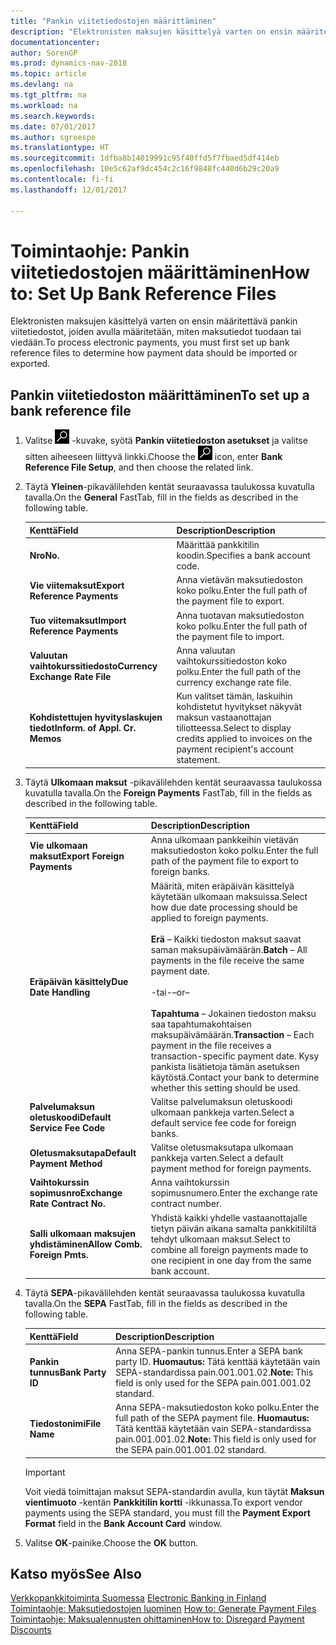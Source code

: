 ```yaml
---
title: "Pankin viitetiedostojen määrittäminen"
description: "Elektronisten maksujen käsittelyä varten on ensin määritettävä pankin viitetiedostot, joiden avulla määritetään, miten maksutiedot tuodaan tai viedään."
documentationcenter: 
author: SorenGP
ms.prod: dynamics-nav-2018
ms.topic: article
ms.devlang: na
ms.tgt_pltfrm: na
ms.workload: na
ms.search.keywords: 
ms.date: 07/01/2017
ms.author: sgroespe
ms.translationtype: HT
ms.sourcegitcommit: 1dfba8b14019991c95f40ffd5f7fbaed5df414eb
ms.openlocfilehash: 10e5c62af9dc454c2c16f9848fc440d6b29c20a9
ms.contentlocale: fi-fi
ms.lasthandoff: 12/01/2017

---
```

# <a name="how-to-set-up-bank-reference-files"></a><span data-ttu-id="45c07-103">Toimintaohje: Pankin viitetiedostojen määrittäminen</span><span class="sxs-lookup"><span data-stu-id="45c07-103">How to: Set Up Bank Reference Files</span></span>
<span data-ttu-id="45c07-104">Elektronisten maksujen käsittelyä varten on ensin määritettävä pankin viitetiedostot, joiden avulla määritetään, miten maksutiedot tuodaan tai viedään.</span><span class="sxs-lookup"><span data-stu-id="45c07-104">To process electronic payments, you must first set up bank reference files to determine how payment data should be imported or exported.</span></span>  

## <a name="to-set-up-a-bank-reference-file"></a><span data-ttu-id="45c07-105">Pankin viitetiedoston määrittäminen</span><span class="sxs-lookup"><span data-stu-id="45c07-105">To set up a bank reference file</span></span>  

1.  <span data-ttu-id="45c07-106">Valitse ![Etsi sivu tai raportti -kuvake](../../media/ui-search/search_small.png "Etsi sivu tai raportti -kuvake") -kuvake, syötä **Pankin viitetiedoston asetukset** ja valitse sitten aiheeseen liittyvä linkki.</span><span class="sxs-lookup"><span data-stu-id="45c07-106">Choose the ![Search for Page or Report](../../media/ui-search/search_small.png "Search for Page or Report icon") icon, enter **Bank Reference File Setup**, and then choose the related link.</span></span>  
2.  <span data-ttu-id="45c07-107">Täytä **Yleinen**-pikavälilehden kentät seuraavassa taulukossa kuvatulla tavalla.</span><span class="sxs-lookup"><span data-stu-id="45c07-107">On the **General** FastTab, fill in the fields as described in the following table.</span></span>  

    |<span data-ttu-id="45c07-108">Kenttä</span><span class="sxs-lookup"><span data-stu-id="45c07-108">Field</span></span>|<span data-ttu-id="45c07-109">Description</span><span class="sxs-lookup"><span data-stu-id="45c07-109">Description</span></span>|  
    |---------------------------------|---------------------------------------|  
    |<span data-ttu-id="45c07-110">**Nro**</span><span class="sxs-lookup"><span data-stu-id="45c07-110">**No.**</span></span>|<span data-ttu-id="45c07-111">Määrittää pankkitilin koodin.</span><span class="sxs-lookup"><span data-stu-id="45c07-111">Specifies a bank account code.</span></span>|  
    |<span data-ttu-id="45c07-112">**Vie viitemaksut**</span><span class="sxs-lookup"><span data-stu-id="45c07-112">**Export Reference Payments**</span></span>|<span data-ttu-id="45c07-113">Anna vietävän maksutiedoston koko polku.</span><span class="sxs-lookup"><span data-stu-id="45c07-113">Enter the full path of the payment file to export.</span></span>|  
    |<span data-ttu-id="45c07-114">**Tuo viitemaksut**</span><span class="sxs-lookup"><span data-stu-id="45c07-114">**Import Reference Payments**</span></span>|<span data-ttu-id="45c07-115">Anna tuotavan maksutiedoston koko polku.</span><span class="sxs-lookup"><span data-stu-id="45c07-115">Enter the full path of the payment file to import.</span></span>|  
    |<span data-ttu-id="45c07-116">**Valuutan vaihtokurssitiedosto**</span><span class="sxs-lookup"><span data-stu-id="45c07-116">**Currency Exchange Rate File**</span></span>|<span data-ttu-id="45c07-117">Anna valuutan vaihtokurssitiedoston koko polku.</span><span class="sxs-lookup"><span data-stu-id="45c07-117">Enter the full path of the currency exchange rate file.</span></span>|  
    |<span data-ttu-id="45c07-118">**Kohdistettujen hyvityslaskujen tiedot**</span><span class="sxs-lookup"><span data-stu-id="45c07-118">**Inform. of Appl. Cr. Memos**</span></span>|<span data-ttu-id="45c07-119">Kun valitset tämän, laskuihin kohdistetut hyvitykset näkyvät maksun vastaanottajan tiliotteessa.</span><span class="sxs-lookup"><span data-stu-id="45c07-119">Select to display credits applied to invoices on the payment recipient's account statement.</span></span>|  

3.  <span data-ttu-id="45c07-120">Täytä **Ulkomaan maksut** -pikavälilehden kentät seuraavassa taulukossa kuvatulla tavalla.</span><span class="sxs-lookup"><span data-stu-id="45c07-120">On the **Foreign Payments** FastTab, fill in the fields as described in the following table.</span></span>  

    |<span data-ttu-id="45c07-121">Kenttä</span><span class="sxs-lookup"><span data-stu-id="45c07-121">Field</span></span>|<span data-ttu-id="45c07-122">Description</span><span class="sxs-lookup"><span data-stu-id="45c07-122">Description</span></span>|  
    |---------------------------------|---------------------------------------|  
    |<span data-ttu-id="45c07-123">**Vie ulkomaan maksut**</span><span class="sxs-lookup"><span data-stu-id="45c07-123">**Export Foreign Payments**</span></span>|<span data-ttu-id="45c07-124">Anna ulkomaan pankkeihin vietävän maksutiedoston koko polku.</span><span class="sxs-lookup"><span data-stu-id="45c07-124">Enter the full path of the payment file to export to foreign banks.</span></span>|  
    |<span data-ttu-id="45c07-125">**Eräpäivän käsittely**</span><span class="sxs-lookup"><span data-stu-id="45c07-125">**Due Date Handling**</span></span>|<span data-ttu-id="45c07-126">Määritä, miten eräpäivän käsittelyä käytetään ulkomaan maksuissa.</span><span class="sxs-lookup"><span data-stu-id="45c07-126">Select how due date processing should be applied to foreign payments.</span></span><br /><br /> <span data-ttu-id="45c07-127">**Erä** – Kaikki tiedoston maksut saavat saman maksupäivämäärän.</span><span class="sxs-lookup"><span data-stu-id="45c07-127">**Batch** – All payments in the file receive the same payment date.</span></span><br /><br /> <span data-ttu-id="45c07-128">-tai-</span><span class="sxs-lookup"><span data-stu-id="45c07-128">–or–</span></span><br /><br /> <span data-ttu-id="45c07-129">**Tapahtuma** – Jokainen tiedoston maksu saa tapahtumakohtaisen maksupäivämäärän.</span><span class="sxs-lookup"><span data-stu-id="45c07-129">**Transaction** – Each payment in the file receives a transaction-specific payment date.</span></span> <span data-ttu-id="45c07-130">Kysy pankista lisätietoja tämän asetuksen käytöstä.</span><span class="sxs-lookup"><span data-stu-id="45c07-130">Contact your bank to determine whether this setting should be used.</span></span>|  
    |<span data-ttu-id="45c07-131">**Palvelumaksun oletuskoodi**</span><span class="sxs-lookup"><span data-stu-id="45c07-131">**Default Service Fee Code**</span></span>|<span data-ttu-id="45c07-132">Valitse palvelumaksun oletuskoodi ulkomaan pankkeja varten.</span><span class="sxs-lookup"><span data-stu-id="45c07-132">Select a default service fee code for foreign banks.</span></span>|  
    |<span data-ttu-id="45c07-133">**Oletusmaksutapa**</span><span class="sxs-lookup"><span data-stu-id="45c07-133">**Default Payment Method**</span></span>|<span data-ttu-id="45c07-134">Valitse oletusmaksutapa ulkomaan pankkeja varten.</span><span class="sxs-lookup"><span data-stu-id="45c07-134">Select a default payment method for foreign payments.</span></span>|  
    |<span data-ttu-id="45c07-135">**Vaihtokurssin sopimusnro**</span><span class="sxs-lookup"><span data-stu-id="45c07-135">**Exchange Rate Contract No.**</span></span>|<span data-ttu-id="45c07-136">Anna vaihtokurssin sopimusnumero.</span><span class="sxs-lookup"><span data-stu-id="45c07-136">Enter the exchange rate contract number.</span></span>|  
    |<span data-ttu-id="45c07-137">**Salli ulkomaan maksujen yhdistäminen**</span><span class="sxs-lookup"><span data-stu-id="45c07-137">**Allow Comb. Foreign Pmts.**</span></span>|<span data-ttu-id="45c07-138">Yhdistä kaikki yhdelle vastaanottajalle tietyn päivän aikana samalta pankkitililtä tehdyt ulkomaan maksut.</span><span class="sxs-lookup"><span data-stu-id="45c07-138">Select to combine all foreign payments made to one recipient in one day from the same bank account.</span></span>|  

4.  <span data-ttu-id="45c07-139">Täytä **SEPA**-pikavälilehden kentät seuraavassa taulukossa kuvatulla tavalla.</span><span class="sxs-lookup"><span data-stu-id="45c07-139">On the **SEPA** FastTab, fill in the fields as described in the following table.</span></span>  

    |<span data-ttu-id="45c07-140">Kenttä</span><span class="sxs-lookup"><span data-stu-id="45c07-140">Field</span></span>|<span data-ttu-id="45c07-141">Description</span><span class="sxs-lookup"><span data-stu-id="45c07-141">Description</span></span>|  
    |---------------------------------|---------------------------------------|  
    |<span data-ttu-id="45c07-142">**Pankin tunnus**</span><span class="sxs-lookup"><span data-stu-id="45c07-142">**Bank Party ID**</span></span>|<span data-ttu-id="45c07-143">Anna SEPA-pankin tunnus.</span><span class="sxs-lookup"><span data-stu-id="45c07-143">Enter a SEPA bank party ID.</span></span> <span data-ttu-id="45c07-144">**Huomautus:** Tätä kenttää käytetään vain SEPA-standardissa pain.001.001.02.</span><span class="sxs-lookup"><span data-stu-id="45c07-144">**Note:**  This field is only used for the SEPA pain.001.001.02 standard.</span></span>|  
    |<span data-ttu-id="45c07-145">**Tiedostonimi**</span><span class="sxs-lookup"><span data-stu-id="45c07-145">**File Name**</span></span>|<span data-ttu-id="45c07-146">Anna SEPA-maksutiedoston koko polku.</span><span class="sxs-lookup"><span data-stu-id="45c07-146">Enter the full path of the SEPA payment file.</span></span> <span data-ttu-id="45c07-147">**Huomautus:** Tätä kenttää käytetään vain SEPA-standardissa pain.001.001.02.</span><span class="sxs-lookup"><span data-stu-id="45c07-147">**Note:**  This field is only used for the SEPA pain.001.001.02 standard.</span></span>|  

    > [!IMPORTANT]  
    >  <span data-ttu-id="45c07-148">Voit viedä toimittajan maksut SEPA-standardin avulla, kun täytät **Maksun vientimuoto** -kentän **Pankkitilin kortti** -ikkunassa.</span><span class="sxs-lookup"><span data-stu-id="45c07-148">To export vendor payments using the SEPA standard, you must fill the **Payment Export Format** field in the **Bank Account Card** window.</span></span>  

5.  <span data-ttu-id="45c07-149">Valitse **OK**-painike.</span><span class="sxs-lookup"><span data-stu-id="45c07-149">Choose the **OK** button.</span></span>  

## <a name="see-also"></a><span data-ttu-id="45c07-150">Katso myös</span><span class="sxs-lookup"><span data-stu-id="45c07-150">See Also</span></span>  
 <span data-ttu-id="45c07-151">[Verkkopankkitoiminta Suomessa](electronic-banking-in-finland.md) </span><span class="sxs-lookup"><span data-stu-id="45c07-151">[Electronic Banking in Finland](electronic-banking-in-finland.md) </span></span>  
 <span data-ttu-id="45c07-152">[Toimintaohje: Maksutiedostojen luominen](how-to-generate-payment-files.md) </span><span class="sxs-lookup"><span data-stu-id="45c07-152">[How to: Generate Payment Files](how-to-generate-payment-files.md) </span></span>  
 [<span data-ttu-id="45c07-153">Toimintaohje: Maksualennusten ohittaminen</span><span class="sxs-lookup"><span data-stu-id="45c07-153">How to: Disregard Payment Discounts</span></span>](how-to-disregard-payment-discounts.md)

